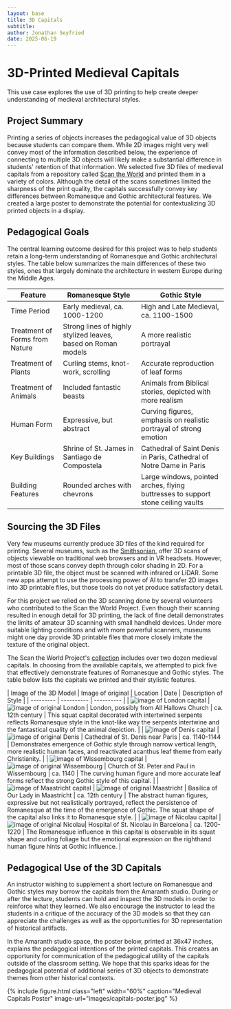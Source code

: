 ```yaml
---
layout: base
title: 3D Capitals
subtitle: 
author: Jonathan Seyfried
date: 2025-06-19
---
```


# 3D-Printed Medieval Capitals

This use case explores the use of 3D printing to help create deeper understanding of medieval architectural styles.

## Project Summary

Printing a series of objects increases the pedagogical value of 3D objects because students can compare them. While 2D images might very well convey most of the information described below, the experience of connecting to multiple 3D objects will likely make a substantial difference in students' retention of that information. We selected five 3D files of medieval capitals from a repository called [Scan the World](https://www.myminifactory.com/scantheworld/about) and printed them in a variety of colors. Although the detail of the scans sometimes limited the sharpness of the print quality, the capitals successfully convey key differences between Romanesque and Gothic architectural features. We created a large poster to demonstrate the potential for contextualizing 3D printed objects in a display.

## Pedagogical Goals

The central learning outcome desired for this project was to help students retain a long-term understanding of Romanesque and Gothic architectural styles. The table below summarizes the main differences of these two styles, ones that largely dominate the architecture in western Europe during the Middle Ages.

| Feature | Romanesque Style | Gothic Style |
| --------- | ---------- | ---------- |
| Time Period | Early medieval, ca. 1000-1200 | High and Late Medieval, ca. 1100-1500 |
| Treatment of Forms from Nature | Strong lines of highly stylized leaves, based on Roman models | A more realistic portrayal |
| Treatment of Plants | Curling stems, knot-work, scrolling | Accurate reproduction of leaf forms |
| Treatment of Animals | Included fantastic beasts | Animals from Biblical stories, depicted with more realism |
| Human Form | Expressive, but abstract | Curving figures, emphasis on realistic portrayal of strong emotion |
| Key Buildings | Shrine of St. James in Santiago de Compostela | Cathedral of Saint Denis in Paris, Cathedral of Notre Dame in Paris |
| Building Features | Rounded arches with chevrons | Large windows, pointed arches, flying buttresses to support stone ceiling vaults |

## Sourcing the 3D Files

Very few museums currently produce 3D files of the kind required for printing. Several museums, such as the [Smithsonian](https://3d.si.edu/), offer 3D scans of objects viewable on traditional web browsers and in VR headsets. However, most of those scans convey depth through color shading in 2D. For a printable 3D file, the object must be scanned with infrared or LiDAR. Some new apps attempt to use the processing power of AI to transfer 2D images into 3D printable files, but those tools do not yet produce satisfactory detail. 

For this project we relied on the 3D scanning done by several volunteers who contributed to the Scan the World Project. Even though their scanning resulted in enough detail for 3D printing, the lack of fine detail demonstrates the limits of amateur 3D scanning with small handheld devices. Under more suitable lighting conditions and with more powerful scanners, museums might one day provide 3D printable files that more closely imitate the texture of the original object. 

The Scan the World Project's [collection](https://www.myminifactory.com/users/Scan%20The%20World) includes over two dozen medieval capitals. In choosing from the available capitals, we attempted to pick five that effectively demonstrate features of Romanesque and Gothic styles. The table below lists the capitals we printed and their stylistic features.

| Image of the 3D Model | Image of original | Location | Date | Description of Style |
| --------- | ---------- | ---------- |
| ![image of London capital](images/london-cap-model.jpg) | ![image of original London](images/london-cap-orig.jpg) | London, possibly from All Hallows Church | ca. 12th century | This squat capital decorated with intertwined serpents reflects Romanesque style in the knot-like way the serpents intertwine and the fantastical quality of the animal depiction. |
| ![image of Denis capital](images/denis-cap-model.jpg) | ![image of original Denis](images/denis-cap-orig.jpg) | Cathedral of St. Denis near Paris | ca. 1140-1144 | Demonstrates emergence of Gothic style through narrow vertical length, more realistic human faces, and reactivated acanthus leaf theme from early Christianity. |
| ![image of Wissembourg capital](images/wissenbourg-cap-model.jpg) | ![image of original Wissembourg](images/wissembourg-cap-orig.jpg) | Church of St. Peter and Paul in Wissembourg | ca. 1140 | The curving human figure and more accurate leaf forms reflect the strong Gothic style of this capital. |
| ![image of Maastricht capital](images/maastricht-cap-model.jpg) | ![image of original Maastricht](images/maastricht-cap-orig.jpg) | Basilica of Our Lady in Maastricht | ca. 12th century | The abstract human figures, expressive but not realistically portrayed, reflect the persistence of Romanesque at the time of the emergence of Gothic. The squat shape of the capital also links it to Romanesque style. |
| ![image of Nicolau capital](images/nicolau-cap-model.jpg) | ![image of original Nicolau](images/nicolau-cap-orig.jpg)| Hospital of St. Nicolau in Barcelona | ca. 1200-1220 | The Romanesque influence in this capital is observable in its squat shape and curling foliage but the emotional expression on the righthand human figure hints at Gothic influence. |

## Pedagogical Use of the 3D Capitals

An instructor wishing to supplement a short lecture on Romanesque and Gothic styles may borrow the capitals from the Amaranth studio. During or after the lecture, students can hold and inspect the 3D models in order to reinforce what they learned. We also encourage the instructor to lead the students in a critique of the accuracy of the 3D models so that they can appreciate the challenges as well as the opportunities for 3D representation of historical artifacts.

In the Amaranth studio space, the poster below, printed at 36x47 inches, explains the pedagogical intentions of the printed capitals. This creates an opportunity for communication of the pedagogical utility of the capitals outside of the classroom setting. We hope that this sparks ideas for the pedagogical potential of additional series of 3D objects to demonstrate themes from other historical contexts.

{% include figure.html
  class="left"
  width="60%"
  caption="Medieval Capitals Poster"
  image-url="images/capitals-poster.jpg"
%}


